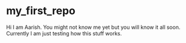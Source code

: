 # my_first_repo
Hi I am Aarish. You might not know me yet but you will know it all soon.
Currently I am just testing how this stuff works.

